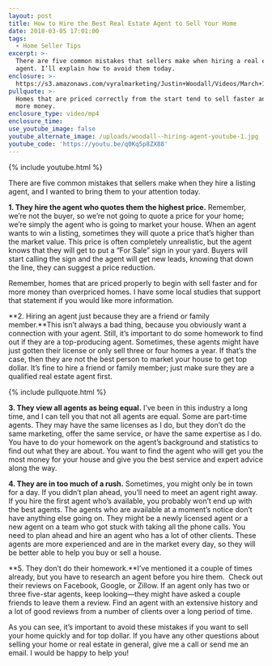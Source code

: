 ```yaml
---
layout: post
title: How to Hire the Best Real Estate Agent to Sell Your Home
date: 2018-03-05 17:01:00
tags:
  - Home Seller Tips
excerpt: >-
  There are five common mistakes that sellers make when hiring a real estate
  agent. I’ll explain how to avoid them today.
enclosure: >-
  https://s3.amazonaws.com/vyralmarketing/Justin+Woodall/Videos/March+18%22/Athens+Real+Estate+Agent-+5+Mistakes+to+Avoid+When+Hiring+an+Agent.mp4
pullquote: >-
  Homes that are priced correctly from the start tend to sell faster and for
  more money.
enclosure_type: video/mp4
enclosure_time:
use_youtube_image: false
youtube_alternate_image: /uploads/woodall--hiring-agent-youtube-1.jpg
youtube_code: 'https://youtu.be/q0Kq5p8ZX88'
---
```


{% include youtube.html %}

There are five common mistakes that sellers make when they hire a listing agent, and I wanted to bring them to your attention today.

**1. They hire the agent who quotes them the highest price.** Remember, we’re not the buyer, so we’re not going to quote a price for your home; we’re simply the agent who is going to market your house. When an agent wants to win a listing, sometimes they will quote a price that’s higher than the market value. This price is often completely unrealistic, but the agent knows that they will get to put a “For Sale” sign in your yard. Buyers will start calling the sign and the agent will get new leads, knowing that down the line, they can suggest a price reduction.

Remember, homes that are priced properly to begin with sell faster and for more money than overpriced homes. I have some local studies that support that statement if you would like more information.

**2. Hiring an agent just because they are a friend or family member.**This isn’t always a bad thing, because you obviously want a connection with your agent. Still, it’s important to do some homework to find out if they are a top-producing agent. Sometimes, these agents might have just gotten their license or only sell three or four homes a year. If that’s the case, then they are not the best person to market your house to get top dollar. It’s fine to hire a friend or family member; just make sure they are a qualified real estate agent first.

{% include pullquote.html %}

**3. They view all agents as being equal.** I’ve been in this industry a long time, and I can tell you that not all agents are equal. Some are part-time agents. They may have the same licenses as I do, but they don’t do the same marketing, offer the same service, or have the same expertise as I do. You have to do your homework on the agent’s background and statistics to find out what they are about. You want to find the agent who will get you the most money for your house and give you the best service and expert advice along the way.

**4. They are in too much of a rush.** Sometimes, you might only be in town for a day. If you didn’t plan ahead, you’ll need to meet an agent right away. If you hire the first agent who’s available, you probably won’t end up with the best agents. The agents who are available at a moment’s notice don’t have anything else going on. They might be a newly licensed agent or a new agent on a team who got stuck with taking all the phone calls. You need to plan ahead and hire an agent who has a lot of other clients. These agents are more experienced and are in the market every day, so they will be better able to help you buy or sell a house.

**5. They don’t do their homework.**I’ve mentioned it a couple of times already, but you have to research an agent before you hire them.  Check out their reviews on Facebook, Google, or Zillow. If an agent only has two or three five-star agents, keep looking—they might have asked a couple friends to leave them a review. Find an agent with an extensive history and a lot of good reviews from a number of clients over a long period of time.

As you can see, it’s important to avoid these mistakes if you want to sell your home quickly and for top dollar. If you have any other questions about selling your home or real estate in general, give me a call or send me an email. I would be happy to help you!<br>